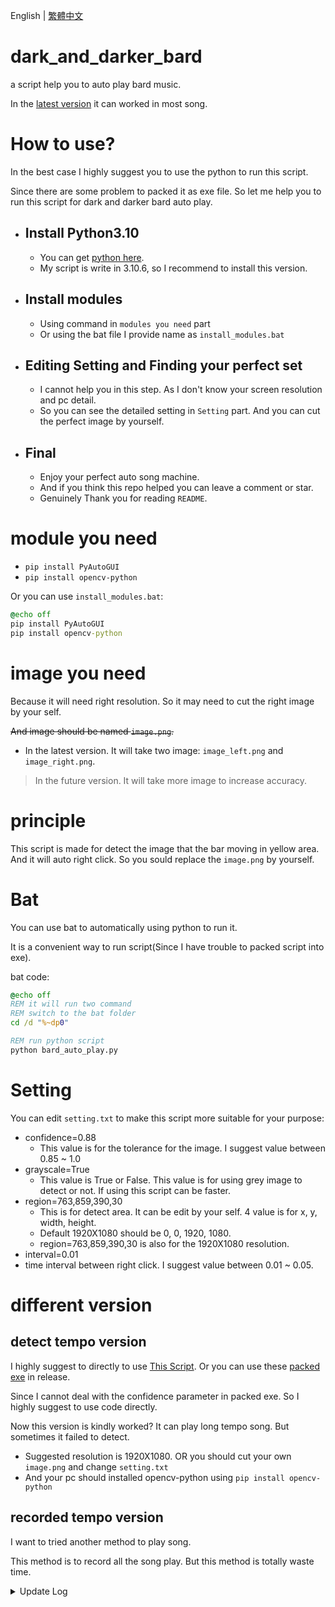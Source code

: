 English | [繁體中文](README_TCH.md)
# dark_and_darker_bard
a script help you to auto play bard music.

In the [latest version](https://github.com/JingShing-Python/dark_and_darker_bard/releases/tag/ver1.4) it can worked in most song.

# How to use?
In the best case I highly suggest you to use the python to run this script. 

Since there are some problem to packed it as exe file. So let me help you to run this script for dark and darker bard auto play.
* ## Install Python3.10
  * You can get [python here](https://www.python.org/downloads/release/python-3106/).
  * My script is write in 3.10.6, so I recommend to install this version.
* ## Install modules
  * Using command in ```modules you need``` part
  * Or using the bat file I provide name as ```install_modules.bat```
* ## Editing Setting and Finding your perfect set
  * I cannot help you in this step. As I don't know your screen resolution and pc detail.
  * So you can see the detailed setting in ```Setting``` part. And you can cut the perfect image by yourself.
* ## Final
  * Enjoy your perfect auto song machine.
  * And if you think this repo helped you can leave a comment or star.
  * Genuinely Thank you for reading ```README```.

# module you need
* ```pip install PyAutoGUI```
* ```pip install opencv-python```

Or you can use ```install_modules.bat```:
```bat
@echo off
pip install PyAutoGUI
pip install opencv-python
```

# image you need
Because it will need right resolution. So it may need to cut the right image by your self.

~~And image should be named ```image.png```.~~
* In the latest version. It will take two image: ```image_left.png``` and ```image_right.png```.
> In the future version. It will take more image to increase accuracy.

# principle
This script is made for detect the image that the bar moving in yellow area. And it will auto right click. So you sould replace the ```image.png``` by yourself.

# Bat
You can use bat to automatically using python to run it.

It is a convenient way to run script(Since I have trouble to packed script into exe).

bat code:
```bat
@echo off
REM it will run two command
REM switch to the bat folder
cd /d "%~dp0"

REM run python script
python bard_auto_play.py
```

# Setting
You can edit ```setting.txt``` to make this script more suitable for your purpose:
* confidence=0.88
  * This value is for the tolerance for the image. I suggest value between 0.85 ~ 1.0
* grayscale=True
  * This value is True or False. This value is for using grey image to detect or not. If using this script can be faster.
* region=763,859,390,30
  * This is for detect area. It can be edit by your self. 4 value is for x, y, width, height.
  * Default 1920X1080 should be 0, 0, 1920, 1080.
  * region=763,859,390,30 is also for the 1920X1080 resolution.
* interval=0.01
 * time interval between right click. I suggest value between 0.01 ~ 0.05.

# different version
## detect tempo version
I highly suggest to directly to use [This Script](script/auto_play_bard.py). Or you can use these [packed exe](https://github.com/JingShing-Python/dark_and_darker_bard/releases) in release.

Since I cannot deal with the confidence parameter in packed exe. So I highly suggest to use code directly.

Now this version is kindly worked? It can play long tempo song. But sometimes it failed to detect.

* Suggested resolution is 1920X1080. OR you should cut your own ```image.png``` and change ```setting.txt```
* And your pc should installed opencv-python using ```pip install opencv-python```
## recorded tempo version
I want to tried another method to play song.

This method is to record all the song play. But this method is totally waste time.

<details>
<summary>Update Log</summary>

## Ver 1.0
* Release first version
  * Still disorder. And it is worked like a disastar.
  * It just a code junk.
  * Started to suspect to the image detect.
## Ver 1.1
* Give up using image detect and recording song script.
  * It still worked awful.
  * It is not easy to record all the song.
## Ver 1.2
* Figure out that we can give image detect some confidence.
  * Ya. The confidence made the image detect worked.
  * It fill my determination.
  * Nooooo. Confidence broke exe package.
  * Sorry guys. We need to dircetly using script.
## Ver 1.3
* I find out that we cannot just using ```click()``` function to simulate right click.
  * Write new click function. And it worked!
  * So in this version. We finally can run.
  * I add some setting in this script: confidence, grayscale, interval and region.
## Ver 1.4
* Actually it worked. But it kinda broke? So I spend some time to make it better.
  * I cut the region to make it faster.
  * I adjust some confidence. To make it more wisely.
  * I consider to using grey scale. It make detect more faster.
  * I adjust the interval between right click to avoid double clicking.
  * And I made two bat to help you to install module and run python more easily.
## Ver 1.5
* I was frustrated. That sometimes script work not well. So I started to get more image to detect.
  * In my case. In the elder version that I only detect one side of pointer. So it is easy to miss tempo.
  * I add two side detect. So it can be more accurate.
  * It worked better than usual.
  * I decide to cut more image to make it run better.
</details>
